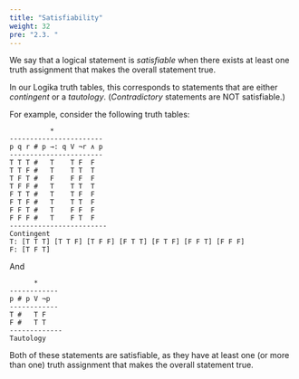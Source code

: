 ```yaml
---
title: "Satisfiability"
weight: 32
pre: "2.3. "
---
```


We say that a logical statement is *satisfiable* when there exists at least one truth assignment that makes the overall statement true. 

In our Logika truth tables, this corresponds to statements that are either *contingent* or a *tautology*. (*Contradictory* statements are NOT satisfiable.)

For example, consider the following truth tables:

```text
          *
-----------------------
p q r # p →: q V ¬r ∧ p
-----------------------
T T T #   T    T F  F
T T F #   T    T T  T
T F T #   F    F F  F
T F F #   T    T T  T
F T T #   T    T F  F
F T F #   T    T T  F
F F T #   T    F F  F
F F F #   T    F T  F
------------------------
Contingent
T: [T T T] [T T F] [T F F] [F T T] [F T F] [F F T] [F F F]
F: [T F T]
```

And

```text
      *
------------
p # p V ¬p 
------------
T #   T F
F #   T T
-------------
Tautology
```

Both of these statements are satisfiable, as they have at least one (or more than one) truth assignment that makes the overall statement true.